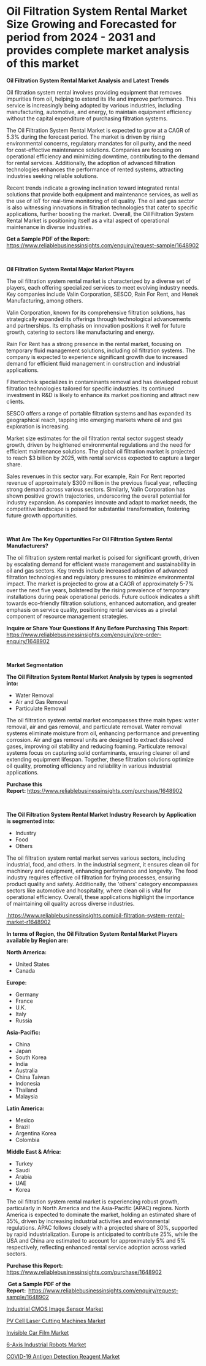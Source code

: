 <p><h1>Oil Filtration System Rental Market Size Growing and Forecasted for period from 2024 - 2031 and provides complete market analysis of this market</h1></p><p><strong>Oil Filtration System Rental Market Analysis and Latest Trends</strong></p>
<p><p>Oil filtration system rental involves providing equipment that removes impurities from oil, helping to extend its life and improve performance. This service is increasingly being adopted by various industries, including manufacturing, automotive, and energy, to maintain equipment efficiency without the capital expenditure of purchasing filtration systems.</p><p>The Oil Filtration System Rental Market is expected to grow at a CAGR of 5.3% during the forecast period. The market is driven by rising environmental concerns, regulatory mandates for oil purity, and the need for cost-effective maintenance solutions. Companies are focusing on operational efficiency and minimizing downtime, contributing to the demand for rental services. Additionally, the adoption of advanced filtration technologies enhances the performance of rented systems, attracting industries seeking reliable solutions.</p><p>Recent trends indicate a growing inclination toward integrated rental solutions that provide both equipment and maintenance services, as well as the use of IoT for real-time monitoring of oil quality. The oil and gas sector is also witnessing innovations in filtration technologies that cater to specific applications, further boosting the market. Overall, the Oil Filtration System Rental Market is positioning itself as a vital aspect of operational maintenance in diverse industries.</p></p>
<p><strong>Get a Sample PDF of the Report:&nbsp;</strong> <a href="https://www.reliablebusinessinsights.com/enquiry/request-sample/1648902?utm_campaign=97&utm_medium=2&utm_source=Github&utm_content=ia&utm_term=15102024&utm_id=oil-filtration-system-rental">https://www.reliablebusinessinsights.com/enquiry/request-sample/1648902</a></p>
<p>&nbsp;</p>
<p><strong>Oil Filtration System Rental Major Market Players</strong></p>
<p><p>The oil filtration system rental market is characterized by a diverse set of players, each offering specialized services to meet evolving industry needs. Key companies include Valin Corporation, SESCO, Rain For Rent, and Henek Manufacturing, among others. </p><p>Valin Corporation, known for its comprehensive filtration solutions, has strategically expanded its offerings through technological advancements and partnerships. Its emphasis on innovation positions it well for future growth, catering to sectors like manufacturing and energy.</p><p>Rain For Rent has a strong presence in the rental market, focusing on temporary fluid management solutions, including oil filtration systems. The company is expected to experience significant growth due to increased demand for efficient fluid management in construction and industrial applications.</p><p>Filtertechnik specializes in contaminants removal and has developed robust filtration technologies tailored for specific industries. Its continued investment in R&D is likely to enhance its market positioning and attract new clients.</p><p>SESCO offers a range of portable filtration systems and has expanded its geographical reach, tapping into emerging markets where oil and gas exploration is increasing. </p><p>Market size estimates for the oil filtration rental sector suggest steady growth, driven by heightened environmental regulations and the need for efficient maintenance solutions. The global oil filtration market is projected to reach $3 billion by 2025, with rental services expected to capture a larger share.</p><p>Sales revenues in this sector vary. For example, Rain For Rent reported revenue of approximately $300 million in the previous fiscal year, reflecting strong demand across various sectors. Similarly, Valin Corporation has shown positive growth trajectories, underscoring the overall potential for industry expansion. As companies innovate and adapt to market needs, the competitive landscape is poised for substantial transformation, fostering future growth opportunities.</p></p>
<p>&nbsp;</p>
<p><strong>What Are The Key Opportunities For Oil Filtration System Rental Manufacturers?</strong></p>
<p><p>The oil filtration system rental market is poised for significant growth, driven by escalating demand for efficient waste management and sustainability in oil and gas sectors. Key trends include increased adoption of advanced filtration technologies and regulatory pressures to minimize environmental impact. The market is projected to grow at a CAGR of approximately 5-7% over the next five years, bolstered by the rising prevalence of temporary installations during peak operational periods. Future outlook indicates a shift towards eco-friendly filtration solutions, enhanced automation, and greater emphasis on service quality, positioning rental services as a pivotal component of resource management strategies.</p></p>
<p><strong>Inquire or Share Your Questions If Any Before Purchasing This Report:</strong> <a href="https://www.reliablebusinessinsights.com/enquiry/pre-order-enquiry/1648902?utm_campaign=97&utm_medium=2&utm_source=Github&utm_content=ia&utm_term=15102024&utm_id=oil-filtration-system-rental">https://www.reliablebusinessinsights.com/enquiry/pre-order-enquiry/1648902</a></p>
<p>&nbsp;</p>
<p><strong>Market Segmentation</strong></p>
<p><strong>The Oil Filtration System Rental Market Analysis by types is segmented into:</strong></p>
<p><ul><li>Water Removal</li><li>Air and Gas Removal</li><li>Particulate Removal</li></ul></p>
<p><p>The oil filtration system rental market encompasses three main types: water removal, air and gas removal, and particulate removal. Water removal systems eliminate moisture from oil, enhancing performance and preventing corrosion. Air and gas removal units are designed to extract dissolved gases, improving oil stability and reducing foaming. Particulate removal systems focus on capturing solid contaminants, ensuring cleaner oil and extending equipment lifespan. Together, these filtration solutions optimize oil quality, promoting efficiency and reliability in various industrial applications.</p></p>
<p><strong>Purchase this Report:&nbsp;</strong><a href="https://www.reliablebusinessinsights.com/purchase/1648902?utm_campaign=97&utm_medium=2&utm_source=Github&utm_content=ia&utm_term=15102024&utm_id=oil-filtration-system-rental">https://www.reliablebusinessinsights.com/purchase/1648902</a></p>
<p>&nbsp;</p>
<p><strong>The Oil Filtration System Rental Market Industry Research by Application is segmented into:</strong></p>
<p><ul><li>Industry</li><li>Food</li><li>Others</li></ul></p>
<p><p>The oil filtration system rental market serves various sectors, including industrial, food, and others. In the industrial segment, it ensures clean oil for machinery and equipment, enhancing performance and longevity. The food industry requires effective oil filtration for frying processes, ensuring product quality and safety. Additionally, the 'others' category encompasses sectors like automotive and hospitality, where clean oil is vital for operational efficiency. Overall, these applications highlight the importance of maintaining oil quality across diverse industries.</p></p>
<p><a href="https://www.reliablebusinessinsights.com/oil-filtration-system-rental-market-r1648902?utm_campaign=97&utm_medium=2&utm_source=Github&utm_content=ia&utm_term=15102024&utm_id=oil-filtration-system-rental">&nbsp;https://www.reliablebusinessinsights.com/oil-filtration-system-rental-market-r1648902</a></p>
<p><strong>In terms of Region, the Oil Filtration System Rental Market Players available by Region are:</strong></p>
<p>
    <p> <strong> North America: </strong>
        <ul>
            <li>United States</li>
            <li>Canada</li>
        </ul>
        </p> 
    <p> <strong> Europe: </strong>
        <ul>
            <li>Germany</li>
            <li>France</li>
            <li>U.K.</li>
            <li>Italy</li>
            <li>Russia</li>
        </ul>
        </p> 
    <p> <strong> Asia-Pacific: </strong>
        <ul>
            <li>China</li>
            <li>Japan</li>
            <li>South Korea</li>
            <li>India</li>
            <li>Australia</li>
            <li>China Taiwan</li>
            <li>Indonesia</li>
            <li>Thailand</li>
            <li>Malaysia</li>
        </ul>
        </p> 
    <p> <strong> Latin America: </strong>
        <ul>
            <li>Mexico</li>
            <li>Brazil</li>
            <li>Argentina Korea</li>
            <li>Colombia</li>
        </ul>
        </p> 
    <p> <strong> Middle East & Africa: </strong>
        <ul>
            <li>Turkey</li>
            <li>Saudi</li>
            <li>Arabia</li>
            <li>UAE</li>
            <li>Korea</li>
        </ul>
    </p>
    </p>
<p><p>The oil filtration system rental market is experiencing robust growth, particularly in North America and the Asia-Pacific (APAC) regions. North America is expected to dominate the market, holding an estimated share of 35%, driven by increasing industrial activities and environmental regulations. APAC follows closely with a projected share of 30%, supported by rapid industrialization. Europe is anticipated to contribute 25%, while the USA and China are estimated to account for approximately 5% and 5% respectively, reflecting enhanced rental service adoption across varied sectors.</p></p>
<p><strong>Purchase this Report: </strong><a href="https://www.reliablebusinessinsights.com/purchase/1648902?utm_campaign=97&utm_medium=2&utm_source=Github&utm_content=ia&utm_term=15102024&utm_id=oil-filtration-system-rental">https://www.reliablebusinessinsights.com/purchase/1648902</a></p>
<p>&nbsp;<strong>Get a Sample PDF of the Report:&nbsp;&nbsp;</strong><a href="https://www.reliablebusinessinsights.com/enquiry/request-sample/1648902?utm_campaign=97&utm_medium=2&utm_source=Github&utm_content=ia&utm_term=15102024&utm_id=oil-filtration-system-rental">https://www.reliablebusinessinsights.com/enquiry/request-sample/1648902</a></p>
<p><strong></strong></p>
<p><p><a href="https://github.com/darcy8m10dupre/Market-Research-Report-List-1/blob/main/industrial-cmos-image-sensor-market.md?utm_campaign=97&utm_medium=2&utm_source=Github&utm_content=ia&utm_term=15102024&utm_id=oil-filtration-system-rental">Industrial CMOS Image Sensor Market</a></p><p><a href="https://www.linkedin.com/pulse/pv-cell-laser-cutting-machines-market-outlook-forecast-juxme?trk=public_post_embed_feed-article-content&utm_campaign=97&utm_medium=2&utm_source=Github&utm_content=ia&utm_term=15102024&utm_id=oil-filtration-system-rental">PV Cell Laser Cutting Machines Market</a></p><p><a href="https://github.com/alespiliffe/Market-Research-Report-List-1/blob/main/invisible-car-film-market.md?utm_campaign=97&utm_medium=2&utm_source=Github&utm_content=ia&utm_term=15102024&utm_id=oil-filtration-system-rental">Invisible Car Film Market</a></p><p><a href="https://www.linkedin.com/pulse/6-axis-industrial-robots-market-global-regional-analysis-wyoue?trk=public_post_embed_feed-article-content&utm_campaign=97&utm_medium=2&utm_source=Github&utm_content=ia&utm_term=15102024&utm_id=oil-filtration-system-rental">6-Axis Industrial Robots Market</a></p><p><a href="https://www.linkedin.com/pulse/covid-19-antigen-detection-reagent-market-size-share-growth-rvdpe?utm_campaign=97&utm_medium=2&utm_source=Github&utm_content=ia&utm_term=15102024&utm_id=oil-filtration-system-rental">COVID-19 Antigen Detection Reagent Market</a></p></p>